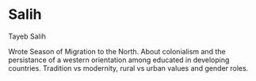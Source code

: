 # Salih

Tayeb Salih

Wrote Season of Migration to the North. About colonialism and the persistance of a western orientation among educated in developing countries. Tradition vs modernity, rural vs urban values and gender roles.

